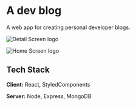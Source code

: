 
# A dev blog

A web app for creating personal developer blogs.


![Detail Screen logo](./assets/Detail-screenshot.png)




![Home Screen logo](./assets/Home-screenshot.png)




## Tech Stack

**Client:** React, StyledComponents

**Server:** Node, Express, MongoDB

